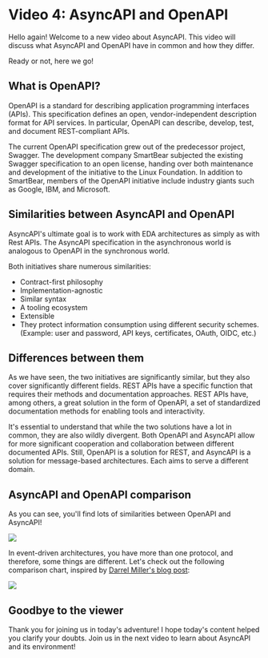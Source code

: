 # Video 4: AsyncAPI and OpenAPI

Hello again! Welcome to a new video about AsyncAPI. This video will discuss what AsyncAPI and OpenAPI have in common and how they differ. 

Ready or not, here we go! 

## What is OpenAPI?

OpenAPI is a standard for describing application programming interfaces (APIs). This specification defines an open, vendor-independent description format for API services. In particular, OpenAPI can describe, develop, test, and document REST-compliant APIs.

The current OpenAPI specification grew out of the predecessor project, Swagger. The development company SmartBear subjected the existing Swagger specification to an open license, handing over both maintenance and development of the initiative to the Linux Foundation. In addition to SmartBear, members of the OpenAPI initiative include industry giants such as Google, IBM, and Microsoft.

## Similarities between AsyncAPI and OpenAPI

AsyncAPI's ultimate goal is to work with EDA architectures as simply as with Rest APIs. The AsyncAPI specification in the asynchronous world is analogous to OpenAPI in the synchronous world. 

Both initiatives share numerous similarities:

- Contract-first philosophy
-  Implementation-agnostic
- Similar syntax
- A tooling ecosystem 
- Extensible
- They protect information consumption using different security schemes. (Example: user and password, API keys, certificates, OAuth, OIDC, etc.)


## Differences between them

 As we have seen, the two initiatives are significantly similar, but they also cover significantly different fields. REST APIs have a specific function that requires their methods and documentation approaches. REST APIs have, among others, a great solution in the form of OpenAPI, a set of standardized documentation methods for enabling tools and interactivity.
 
 It's essential to understand that while the two solutions have a lot in common, they are also wildly divergent. Both OpenAPI and AsyncAPI allow for more significant cooperation and collaboration between different documented APIs. Still, OpenAPI is a solution for REST, and AsyncAPI is a solution for message-based architectures. Each aims to serve a different domain.

## AsyncAPI and OpenAPI comparison

As you can see, you'll find lots of similarities between OpenAPI and AsyncAPI!

![](https://user-images.githubusercontent.com/19964402/161353808-430cb73e-e2a3-4913-ad5e-6cccdeeaa997.png)

In event-driven architectures, you have more than one protocol, and therefore, some things are different. Let's check out the following comparison chart, inspired by [Darrel Miller's blog post](https://www.openapis.org/news/blogs/2016/10/tdc-structural-improvements-explaining-30-spec-part-2):

![](https://user-images.githubusercontent.com/19964402/161353528-23fd7a02-7917-4e1b-856d-c66b8456f373.png)

 ## Goodbye to the viewer
 
Thank you for joining us in today's adventure! I hope today's content helped you clarify your doubts. Join us in the next video to learn about AsyncAPI and its environment!
